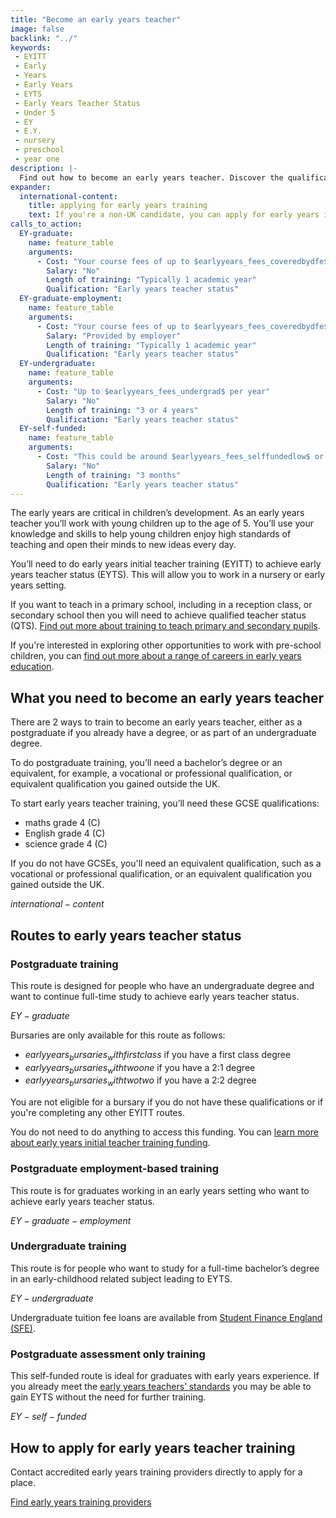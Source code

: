 ```yaml
---
title: "Become an early years teacher"
image: false
backlink: "../"
keywords:
 - EYITT
 - Early
 - Years
 - Early Years
 - EYTS
 - Early Years Teacher Status
 - Under 5
 - EY
 - E.Y.
 - nursery
 - preschool
 - year one
description: |-
  Find out how to become an early years teacher. Discover the qualifications you need, the different early years teacher training routes and the cost.
expander:
  international-content:
    title: applying for early years training
    text: If you're a non-UK candidate, you can apply for early years initial teacher training, if you meet all the <a href="https://www.gov.uk/guidance/early-years-initial-teacher-training-2025-to-2026-funding-guidance#international-students">academic entry criteria and immigration permissions for non-UK candidates</a>.
calls_to_action:
  EY-graduate:
    name: feature_table
    arguments:
      - Cost: "Your course fees of up to $earlyyears_fees_coveredbydfe$ are covered by the Department for Education and are paid directly to the training provider. You do not need to do anything to access this funding."
        Salary: "No"
        Length of training: "Typically 1 academic year"
        Qualification: "Early years teacher status"
  EY-graduate-employment:
    name: feature_table
    arguments:
      - Cost: "Your course fees of up to $earlyyears_fees_coveredbydfe$ are covered by the Department for Education and are paid directly to the training provider. You do not need to do anything to access this funding."
        Salary: "Provided by employer"
        Length of training: "Typically 1 academic year"
        Qualification: "Early years teacher status"
  EY-undergraduate:
    name: feature_table
    arguments:
      - Cost: "Up to $earlyyears_fees_undergrad$ per year"
        Salary: "No"
        Length of training: "3 or 4 years"
        Qualification: "Early years teacher status"
  EY-self-funded:
    name: feature_table
    arguments:
      - Cost: "This could be around $earlyyears_fees_selffundedlow$ or $earlyyears_fees_selffundedhigh$ depending on the provider"
        Salary: "No"
        Length of training: "3 months"
        Qualification: "Early years teacher status"
---
```


The early years are critical in children’s development. As an early years teacher you’ll work with young children up to the age of 5. You’ll use your knowledge and skills to help young children enjoy high standards of teaching and open their minds to new ideas every day.

You’ll need to do early years initial teacher training (EYITT) to achieve early years teacher status (EYTS). This will allow you to work in a nursery or early years setting.

If you want to teach in a primary school, including in a reception class, or secondary school then you will need to achieve qualified teacher status (QTS). [Find out more about training to teach primary and secondary pupils](/train-to-be-a-teacher).

If you're interested in exploring other opportunities to work with pre-school children, you can [find out more about a range of careers in early years education](https://earlyyearscareers.campaign.gov.uk/?utm_source=Website&utm_medium=GiT). 

## What you need to become an early years teacher

There are 2 ways to train to become an early years teacher, either as a postgraduate if you already have a degree, or as part of an undergraduate degree.

To do postgraduate training, you’ll need a bachelor’s degree or an equivalent, for example, a vocational or professional qualification, or equivalent qualification you gained outside the UK.

To start early years teacher training, you’ll need these GCSE qualifications:

* maths grade 4 (C)
* English grade 4 (C)
* science grade 4 (C)

If you do not have GCSEs, you'll need an equivalent qualification, such as a vocational or professional qualification, or an equivalent qualification you gained outside the UK.

$international-content$

## Routes to early years teacher status

### Postgraduate training
This route is designed for people who have an undergraduate degree and want to continue full-time study to achieve early years teacher status.

$EY-graduate$

Bursaries are only available for this route as follows:

* $earlyyears_bursaries_withfirstclass$ if you have a first class degree
* $earlyyears_bursaries_withtwoone$ if you have a 2:1 degree
* $earlyyears_bursaries_withtwotwo$ if you have a 2:2 degree

You are not eligible for a bursary if you do not have these qualifications or if you're completing any other EYITT routes.

You do not need to do anything to access this funding. You can [learn more about early years initial teacher training funding](https://www.gov.uk/guidance/early-years-initial-teacher-training-2025-to-2026-funding-guidance).

### Postgraduate employment-based training
This route is for graduates working in an early years setting who want to achieve early years teacher status.

$EY-graduate-employment$

### Undergraduate training
This route is for people who want to study for a full-time bachelor’s degree in an early-childhood related subject leading to EYTS.

$EY-undergraduate$

Undergraduate tuition fee loans are available from [Student Finance England (SFE)](https://www.gov.uk/student-finance).

### Postgraduate assessment only training

This self-funded route is ideal for graduates with early years experience. If you already meet the [early years teachers’ standards](https://www.gov.uk/government/publications/early-years-teachers-standards) you may be able to gain EYTS without the need for further training.

$EY-self-funded$

## How to apply for early years teacher training

Contact accredited early years training providers directly to apply for a place.

<a href="https://www.gov.uk/government/publications/early-years-initial-teacher-training-itt-providers-and-school-direct-early-years-lead-organisations/early-years-initial-teacher-training-itt-providers-and-school-direct-lead-organisations" class="button">Find early years training providers</a>
